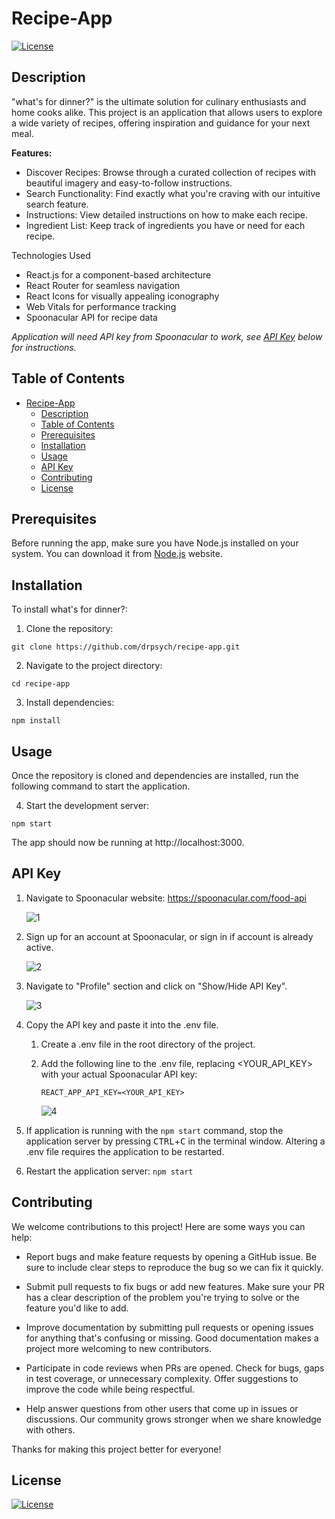 # Recipe-App

[![License](https://img.shields.io/badge/license-MIT-blue.svg)](https://opensource.org/licenses/MIT)

## Description
"what's for dinner?" is the ultimate solution for culinary enthusiasts and home cooks alike. This project is an application that allows users to explore a wide variety of recipes, offering inspiration and guidance for your next meal.

**Features:**
- Discover Recipes: Browse through a curated collection of recipes with beautiful imagery and easy-to-follow instructions.
- Search Functionality: Find exactly what you're craving with our intuitive search feature.
- Instructions: View detailed instructions on how to make each recipe.
- Ingredient List: Keep track of ingredients you have or need for each recipe.

Technologies Used
- React.js for a component-based architecture
- React Router for seamless navigation
- React Icons for visually appealing iconography
- Web Vitals for performance tracking
- Spoonacular API for recipe data

*Application will need API key from Spoonacular to work, see [API Key](#api-key) below for instructions.*

## Table of Contents
- [Recipe-App](#recipe-app)
  - [Description](#description)
  - [Table of Contents](#table-of-contents)
  - [Prerequisites](#prerequisites)
  - [Installation](#installation)
  - [Usage](#usage)
  - [API Key](#api-key)
  - [Contributing](#contributing)
  - [License](#license)

## Prerequisites

Before running the app, make sure you have Node.js installed on your system. You can download it from [Node.js](https://nodejs.org/en) website.

## Installation
To install what's for dinner?:

1. Clone the repository:

```
git clone https://github.com/drpsych/recipe-app.git
```

2. Navigate to the project directory:

```
cd recipe-app
```

3. Install dependencies:

```
npm install
```
## Usage
Once the repository is cloned and dependencies are installed, run the following command to start the application.

4. Start the development server:

```
npm start
```

The app should now be running at http://localhost:3000.

## API Key
1. Navigate to Spoonacular website: https://spoonacular.com/food-api
   
   ![1](https://github.com/drpsych/recipe-app/assets/62787554/cd415ac9-673c-4059-b419-313502f10cf7)
   
2. Sign up for an account at Spoonacular, or sign in if account is already active.

   ![2](https://github.com/drpsych/recipe-app/assets/62787554/627e3871-7dae-487e-8ad4-b27efc6a2c89)

3. Navigate to "Profile" section and click on "Show/Hide API Key". 
   
   ![3](https://github.com/drpsych/recipe-app/assets/62787554/764414db-d628-4b95-9045-cdb9cbe095c7)

4. Copy the API key and paste it into the .env file.
   
   1. Create a .env file in the root directory of the project.
   
   2. Add the following line to the .env file, replacing &lt;YOUR_API_KEY&gt; with your actual Spoonacular API key:
       ```
       REACT_APP_API_KEY=<YOUR_API_KEY>
       ```
      ![4](https://github.com/drpsych/recipe-app/assets/62787554/0d7f15b3-84f1-4f4b-a066-634406e95922)

5. If application is running with the `npm start` command, stop the application server by pressing <kbd>CTRL</kbd>+<kbd>C</kbd> in the terminal window. Altering a .env file requires the application to be restarted.
   
6. Restart the application server: ```npm start```

## Contributing

We welcome contributions to this project! Here are some ways you can help:

-   Report bugs and make feature requests by opening a GitHub issue. Be sure to include clear steps to reproduce the bug so we can fix it quickly.

-   Submit pull requests to fix bugs or add new features. Make sure your PR has a clear description of the problem you're trying to solve or the feature you'd like to add.

-   Improve documentation by submitting pull requests or opening issues for anything that's confusing or missing. Good documentation makes a project more welcoming to new contributors.

-   Participate in code reviews when PRs are opened. Check for bugs, gaps in test coverage, or unnecessary complexity. Offer suggestions to improve the code while being respectful.

-   Help answer questions from other users that come up in issues or discussions. Our community grows stronger when we share knowledge with others.

Thanks for making this project better for everyone!

## License
[![License](https://img.shields.io/badge/license-MIT-blue.svg)](https://opensource.org/licenses/MIT)
